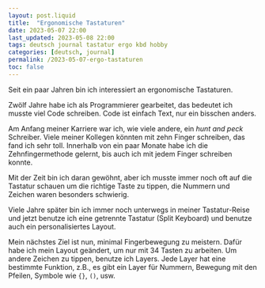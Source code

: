 ```yaml
---
layout: post.liquid
title:  "Ergonomische Tastaturen"
date: 2023-05-07 22:00
last_updated: 2023-05-08 22:00
tags: deutsch journal tastatur ergo kbd hobby
categories: [deutsch, journal]
permalink: /2023-05-07-ergo-tastaturen
toc: false
---
```


Seit ein paar Jahren bin ich interessiert an ergonomische Tastaturen.

Zwölf Jahre habe ich als Programmierer gearbeitet, das bedeutet ich
musste viel Code schreiben. Code ist einfach Text, nur ein bisschen
anders.

Am Anfang meiner Karriere war ich, wie viele andere, ein *hunt and
peck* Schreiber. Viele meiner Kollegen könnten mit zehn Finger
schreiben, das fand ich sehr toll. Innerhalb von ein paar Monate habe
ich die Zehnfingermethode gelernt, bis auch ich mit jedem Finger
schreiben konnte.

Mit der Zeit bin ich daran gewöhnt, aber ich musste immer noch oft auf
die Tastatur schauen um die richtige Taste zu tippen, die Nummern und
Zeichen waren besonders schwierig.

Viele Jahre später bin ich immer noch unterwegs in meiner
Tastatur-Reise und jetzt benutze ich eine getrennte Tastatur (Split
Keyboard) und benutze auch ein personalisiertes Layout.

Mein nächstes Ziel ist nun, minimal Fingerbewegung zu meistern. Dafür
habe ich mein Layout geändert, um nur mit 34 Tasten zu arbeiten. Um
andere Zeichen zu tippen, benutze ich Layers. Jede Layer hat eine
bestimmte Funktion, z.B., es gibt ein Layer für Nummern, Bewegung mit
den Pfeilen, Symbole wie `{}`, `()`, usw.

